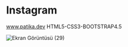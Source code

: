 # Instagram
www.patika.dev
HTML5-CSS3-BOOTSTRAP4.5

![Ekran Görüntüsü (29)](https://user-images.githubusercontent.com/109747427/189840325-4b9f77b5-e209-4a43-832f-05d001077d67.png)

